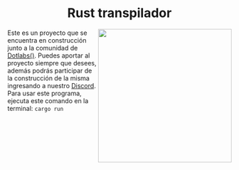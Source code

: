 <h1 align="center">Rust transpilador</h1>
<img src="https://media4.giphy.com/media/saSlh8FkrdVCxZwu8G/200w.webp?cid=ecf05e47hk8eze93e6zt1khfwywoniyt23pfe6uc007wdwl7&rid=200w.webp&ct=g" align="right" width="300">
<p>
  Este es un proyecto que se encuentra en construcción junto a la comunidad de <a href="dotlabs.academy">Dotlabs()</a>. Puedes aportar al proyecto siempre que desees, además podrás participar de la construcción de la misma ingresando a nuestro <a href="dotlabs.academy">Discord</a>. <br>
  Para usar este programa, ejecuta este comando en la terminal: <code>cargo run</code>
</p>
